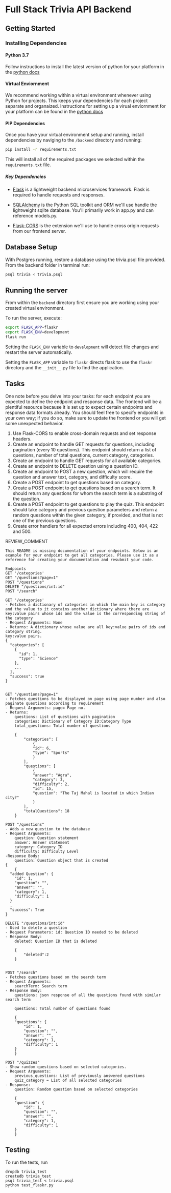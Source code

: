 # Full Stack Trivia API Backend

## Getting Started

### Installing Dependencies

#### Python 3.7

Follow instructions to install the latest version of python for your platform in the [python docs](https://docs.python.org/3/using/unix.html#getting-and-installing-the-latest-version-of-python)

#### Virtual Enviornment

We recommend working within a virtual environment whenever using Python for projects. This keeps your dependencies for each project separate and organaized. Instructions for setting up a virual enviornment for your platform can be found in the [python docs](https://packaging.python.org/guides/installing-using-pip-and-virtual-environments/)

#### PIP Dependencies

Once you have your virtual environment setup and running, install dependencies by naviging to the `/backend` directory and running:

```bash
pip install -r requirements.txt
```

This will install all of the required packages we selected within the `requirements.txt` file.

##### Key Dependencies

- [Flask](http://flask.pocoo.org/)  is a lightweight backend microservices framework. Flask is required to handle requests and responses.

- [SQLAlchemy](https://www.sqlalchemy.org/) is the Python SQL toolkit and ORM we'll use handle the lightweight sqlite database. You'll primarily work in app.py and can reference models.py. 

- [Flask-CORS](https://flask-cors.readthedocs.io/en/latest/#) is the extension we'll use to handle cross origin requests from our frontend server. 

## Database Setup
With Postgres running, restore a database using the trivia.psql file provided. From the backend folder in terminal run:
```bash
psql trivia < trivia.psql
```

## Running the server

From within the `backend` directory first ensure you are working using your created virtual environment.

To run the server, execute:

```bash
export FLASK_APP=flaskr
export FLASK_ENV=development
flask run
```

Setting the `FLASK_ENV` variable to `development` will detect file changes and restart the server automatically.

Setting the `FLASK_APP` variable to `flaskr` directs flask to use the `flaskr` directory and the `__init__.py` file to find the application. 

## Tasks

One note before you delve into your tasks: for each endpoint you are expected to define the endpoint and response data. The frontend will be a plentiful resource because it is set up to expect certain endpoints and response data formats already. You should feel free to specify endpoints in your own way; if you do so, make sure to update the frontend or you will get some unexpected behavior. 

1. Use Flask-CORS to enable cross-domain requests and set response headers. 
2. Create an endpoint to handle GET requests for questions, including pagination (every 10 questions). This endpoint should return a list of questions, number of total questions, current category, categories. 
3. Create an endpoint to handle GET requests for all available categories. 
4. Create an endpoint to DELETE question using a question ID. 
5. Create an endpoint to POST a new question, which will require the question and answer text, category, and difficulty score. 
6. Create a POST endpoint to get questions based on category. 
7. Create a POST endpoint to get questions based on a search term. It should return any questions for whom the search term is a substring of the question. 
8. Create a POST endpoint to get questions to play the quiz. This endpoint should take category and previous question parameters and return a random questions within the given category, if provided, and that is not one of the previous questions. 
9. Create error handlers for all expected errors including 400, 404, 422 and 500. 

REVIEW_COMMENT
```
This README is missing documentation of your endpoints. Below is an example for your endpoint to get all categories. Please use it as a reference for creating your documentation and resubmit your code. 

Endpoints
GET '/categories'
GET "/questions?page=1"
POST "/questions"
DELETE "/questions/int:id"
POST "/search"

GET '/categories'
- Fetches a dictionary of categories in which the main key is category and the value to it contains another dictionary where there are key:value pairs whose ids and the value is the corresponding string of the category
- Request Arguments: None
- Returns: A dictionary whose value are all key:value pairs of ids and category string.
key:value pairs. 
{
  "categories": [
    {
      "id": 1, 
      "type": "Science"
    }, 
    ...
  ], 
  "success": true
}


GET "/questions?page=1"
- Fetches questions to be displayed on page using page number and also paginate questions according to requirement
- Request Arguments: page= Page no.
- Returns:
    questions: List of questions with pagination
    categories: Dictionary of Category ID:Category Type
    total_questions: Total number of questions

    {
        "categories": [
            {
            "id": 6, 
            "type": "Sports"
            }
        ], 
        "questions": [
            {
            "answer": "Agra", 
            "category": 3, 
            "difficulty": 2, 
            "id": 15, 
            "question": "The Taj Mahal is located in which Indian city?"
            }
        ], 
        "totalQuestions": 18
    }

POST "/questions"
- Adds a new question to the database
- Request Arguments:
    question: Question statement
    answer: Answer statement
    category: Category ID
    difficulty: Difficulty Level
-Response Body:
    question: Question object that is created
{
    {
  "added Question": {
    "id": 1,
    "question": "",
    "answer": "",
    "category": 1,
    "difficulty": 1
  }
  ,
  "success": True
}

DELETE "/questions/int:id"
- Used to delete a question
- Request Parameters: id: Question ID needed to be deleted
- Response Body:
    deleted: Question ID that is deleted

    {
        "deleted":2
    }


POST "/search"
- Fetches questions based on the search term
- Request Arguments:
    searchTerm: Search term
- Response Body:
    questions: json response of all the questions found with similar search term

    questions: Total number of questions found

    {
    "questions": {
        "id": 1,
        "question": "",
        "answer": "",
        "category": 1,
        "difficulty": 1
    }
    }

POST "/quizzes"
- Show random questions based on selected categories.
- Request Arguments:
    previous_questions: List of previously answered questions
    quiz_category = List of all selected categories
- Response:
    question: Random question based on selected categories

    {
    "question": {
        "id": 1,
        "question": "",
        "answer": "",
        "category": 1,
        "difficulty": 1
    }
    }

```


## Testing
To run the tests, run
```
dropdb trivia_test
createdb trivia_test
psql trivia_test < trivia.psql
python test_flaskr.py
```